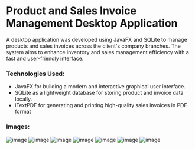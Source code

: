# Product and Sales Invoice Management Desktop Application

A desktop application was developed using JavaFX and SQLite to manage products and sales invoices across the client's company branches. The system aims to enhance inventory and sales management efficiency with a fast and user-friendly interface.

### Technologies Used:
- JavaFX for building a modern and interactive graphical user interface.
- SQLite as a lightweight database for storing product and invoice data locally.
- iTextPDF for generating and printing high-quality sales invoices in PDF format

### Images:
![image](/images/image1)
![image](/images/image2)
![image](/images/image3)
![image](/images/image4)
![image](/images/image5)
![image](/images/image6)
![image](/images/image7)

